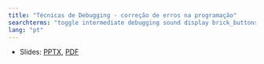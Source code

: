 ```yaml
---
title: "Técnicas de Debugging - correção de erros na programação"
searchterms: "toggle intermediate debugging sound display brick_buttons técnicas_de_debugging_(correção_de_erros_na_programação)"
lang: "pt"
---
```

 <ul>
 <li class="ng-binding">Slides:
 <a href="ProgrammingLessons/intermediate/Debug.pptx">PPTX</a>,
 <a href="ProgrammingLessons/intermediate/Debug.pdf">PDF</a>
 </li>
 </ul>

